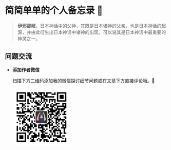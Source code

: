 # 简简单单的个人备忘录 💨

> **伊邪那岐**，日本神话中的父神，其既是日本诸神的父亲，也是日本神话的起源，并由此衍生出日本神话中诸神的出现，可以说其是日本神话中最重要的神灵之一。

## 问题交流

- **添加作者微信**
  
    扫描下方二维码添加我的微信探讨细节问题或在文章下方直接评论哦。💬

    <img src="./docs/assets/img/wechat.png" alt="wechat" width="180" height="180"/>